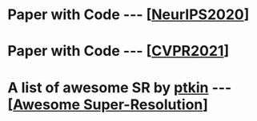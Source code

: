 # Paper with Code --- [[NeurIPS2020](https://github.com/melo2109/NeurIPS2020)]

# Paper with Code --- [[CVPR2021](https://github.com/melo2109/CVPR2021-Transformer-and-Low-level-Vision/blob/main/cvpr2021.md)]

# A list of awesome SR by [ptkin](https://github.com/ptkin) --- [[Awesome Super-Resolution](https://github.com/melo2109/Awesome-Super-Resolution)]
